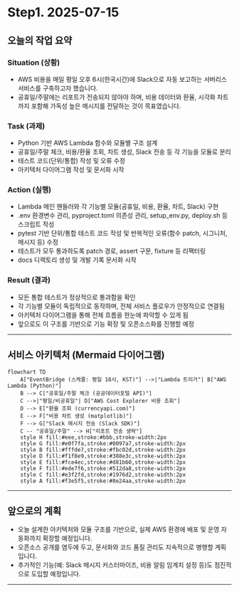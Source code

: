 # Step1. 2025-07-15

## 오늘의 작업 요약

### Situation (상황)
- AWS 비용을 매일 평일 오후 6시(한국시간)에 Slack으로 자동 보고하는 서버리스 서비스를 구축하고자 했습니다.
- 공휴일/주말에는 리포트가 전송되지 않아야 하며, 비용 데이터와 환율, 시각화 차트까지 포함해 가독성 높은 메시지를 전달하는 것이 목표였습니다.

### Task (과제)
- Python 기반 AWS Lambda 함수와 모듈별 구조 설계
- 공휴일/주말 체크, 비용/환율 조회, 차트 생성, Slack 전송 등 각 기능을 모듈로 분리
- 테스트 코드(단위/통합) 작성 및 오류 수정
- 아키텍처 다이어그램 작성 및 문서화 시작

### Action (실행)
- Lambda 메인 핸들러와 각 기능별 모듈(공휴일, 비용, 환율, 차트, Slack) 구현
- .env 환경변수 관리, pyproject.toml 의존성 관리, setup_env.py, deploy.sh 등 스크립트 작성
- pytest 기반 단위/통합 테스트 코드 작성 및 반복적인 오류(함수 patch, 시그니처, 메시지 등) 수정
- 테스트가 모두 통과하도록 patch 경로, assert 구문, fixture 등 리팩터링
- docs 디렉토리 생성 및 개발 기록 문서화 시작

### Result (결과)
- 모든 통합 테스트가 정상적으로 통과함을 확인
- 각 기능별 모듈이 독립적으로 동작하며, 전체 서비스 플로우가 안정적으로 연결됨
- 아키텍처 다이어그램을 통해 전체 흐름을 한눈에 파악할 수 있게 됨
- 앞으로도 이 구조를 기반으로 기능 확장 및 오픈소스화를 진행할 예정

---

## 서비스 아키텍처 (Mermaid 다이어그램)

```mermaid
flowchart TD
    A["EventBridge (스케줄: 평일 18시, KST)"] -->|"Lambda 트리거"| B["AWS Lambda (Python)"]
    B --> C["공휴일/주말 체크 (공공데이터포털 API)"]
    C -->|"평일/비공휴일"| D["AWS Cost Explorer 비용 조회"]
    D --> E["환율 조회 (currencyapi.com)"]
    E --> F["비용 차트 생성 (matplotlib)"]
    F --> G["Slack 메시지 전송 (Slack SDK)"]
    C -- "공휴일/주말" --> H["리포트 전송 생략"]
    style H fill:#eee,stroke:#bbb,stroke-width:2px
    style G fill:#e0f7fa,stroke:#0097a7,stroke-width:2px
    style B fill:#fffde7,stroke:#fbc02d,stroke-width:2px
    style D fill:#f1f8e9,stroke:#388e3c,stroke-width:2px
    style E fill:#fce4ec,stroke:#d81b60,stroke-width:2px
    style F fill:#ede7f6,stroke:#512da8,stroke-width:2px
    style C fill:#e3f2fd,stroke:#1976d2,stroke-width:2px
    style A fill:#f3e5f5,stroke:#8e24aa,stroke-width:2px
```

---

## 앞으로의 계획
- 오늘 설계한 아키텍처와 모듈 구조를 기반으로, 실제 AWS 환경에 배포 및 운영 자동화까지 확장할 예정입니다.
- 오픈소스 공개를 염두에 두고, 문서화와 코드 품질 관리도 지속적으로 병행할 계획입니다.
- 추가적인 기능(예: Slack 메시지 커스터마이즈, 비용 알림 임계치 설정 등)도 점진적으로 도입할 예정입니다.

---